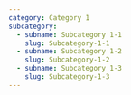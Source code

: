 ```yaml
---
category: Category 1
subcategory:
  - subname: Subcategory 1-1
    slug: Subcategory-1-1
  - subname: Subcategory 1-2
    slug: Subcategory-1-2
  - subname: Subcategory 1-3
    slug: Subcategory-1-3
---
```

